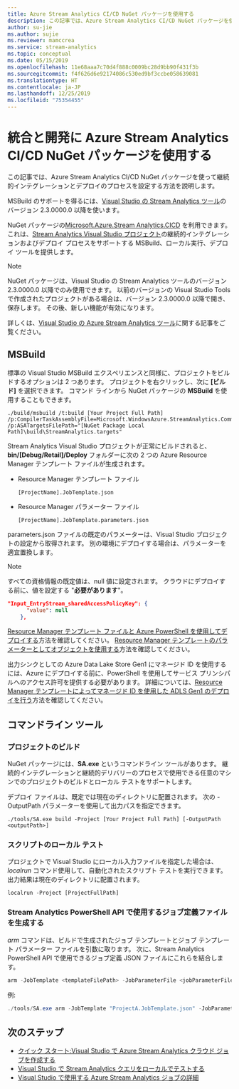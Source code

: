 ```yaml
---
title: Azure Stream Analytics CI/CD NuGet パッケージを使用する
description: この記事では、Azure Stream Analytics CI/CD NuGet パッケージを使って継続的インテグレーションとデプロイのプロセスを設定する方法を説明します。
author: su-jie
ms.author: sujie
ms.reviewer: mamccrea
ms.service: stream-analytics
ms.topic: conceptual
ms.date: 05/15/2019
ms.openlocfilehash: 11e68aaa7c70d4f888c0009bc28d9bb90f431f3b
ms.sourcegitcommit: f4f626d6e92174086c530ed9bf3ccbe058639081
ms.translationtype: HT
ms.contentlocale: ja-JP
ms.lasthandoff: 12/25/2019
ms.locfileid: "75354455"
---
```

# <a name="use-the-azure-stream-analytics-cicd-nuget-package-for-integration-and-development"></a>統合と開発に Azure Stream Analytics CI/CD NuGet パッケージを使用する 
この記事では、Azure Stream Analytics CI/CD NuGet パッケージを使って継続的インテグレーションとデプロイのプロセスを設定する方法を説明します。

MSBuild のサポートを得るには、[Visual Studio の Stream Analytics ツール](https://docs.microsoft.com/azure/stream-analytics/stream-analytics-tools-for-visual-studio)のバージョン 2.3.0000.0 以降を使います。

NuGet パッケージの[Microsoft.Azure.Stream Analytics.CICD](https://www.nuget.org/packages/Microsoft.Azure.StreamAnalytics.CICD/) を利用できます。 これは、[Stream Analytics Visual Studio プロジェクト](stream-analytics-vs-tools.md)の継続的インテグレーションおよびデプロイ プロセスをサポートする MSBuild、ローカル実行、デプロイ ツールを提供します。 
> [!NOTE]
> NuGet パッケージは、Visual Studio の Stream Analytics ツールのバージョン 2.3.0000.0 以降でのみ使用できます。 以前のバージョンの Visual Studio Tools で作成されたプロジェクトがある場合は、バージョン 2.3.0000.0 以降で開き、保存します。 その後、新しい機能が有効になります。 

詳しくは、[Visual Studio の Azure Stream Analytics ツール](https://docs.microsoft.com/azure/stream-analytics/stream-analytics-tools-for-visual-studio)に関する記事をご覧ください。

## <a name="msbuild"></a>MSBuild
標準の Visual Studio MSBuild エクスペリエンスと同様に、プロジェクトをビルドするオプションは 2 つあります。 プロジェクトを右クリックし、次に **[ビルド]** を選択できます。 コマンド ラインから NuGet パッケージの **MSBuild** を使用することもできます。
```
./build/msbuild /t:build [Your Project Full Path] /p:CompilerTaskAssemblyFile=Microsoft.WindowsAzure.StreamAnalytics.Common.CompileService.dll  /p:ASATargetsFilePath="[NuGet Package Local Path]\build\StreamAnalytics.targets"

```

Stream Analytics Visual Studio プロジェクトが正常にビルドされると、**bin/[Debug/Retail]/Deploy** フォルダーに次の 2 つの Azure Resource Manager テンプレート ファイルが生成されます。 

*  Resource Manager テンプレート ファイル

       [ProjectName].JobTemplate.json 

*  Resource Manager パラメーター ファイル

       [ProjectName].JobTemplate.parameters.json   

parameters.json ファイルの既定のパラメーターは、Visual Studio プロジェクトの設定から取得されます。 別の環境にデプロイする場合は、パラメーターを適宜置換します。

> [!NOTE]
> すべての資格情報の既定値は、null 値に設定されます。 クラウドにデプロイする前に、値を設定する "**必要があります**"。

```json
"Input_EntryStream_sharedAccessPolicyKey": {
      "value": null
    },
```
[Resource Manager テンプレート ファイルと Azure PowerShell を使用してデプロイする](https://docs.microsoft.com/azure/azure-resource-manager/resource-group-template-deploy)方法を確認してください。 [Resource Manager テンプレートのパラメーターとしてオブジェクトを使用する](https://docs.microsoft.com/azure/architecture/building-blocks/extending-templates/objects-as-parameters)方法を確認してください。

出力シンクとしての Azure Data Lake Store Gen1 にマネージド ID を使用するには、Azure にデプロイする前に、PowerShell を使用してサービス プリンシパルへのアクセス許可を提供する必要があります。 詳細については、[Resource Manager テンプレートによってマネージド ID を使用した ADLS Gen1 のデプロイを行う](stream-analytics-managed-identities-adls.md#resource-manager-template-deployment)方法を確認してください。


## <a name="command-line-tool"></a>コマンドライン ツール

### <a name="build-the-project"></a>プロジェクトのビルド
NuGet パッケージには、**SA.exe** というコマンドライン ツールがあります。 継続的インテグレーションと継続的デリバリーのプロセスで使用できる任意のマシンでのプロジェクトのビルドとローカル テストをサポートします。 

デプロイ ファイルは、既定では現在のディレクトリに配置されます。 次の -OutputPath パラメーターを使用して出力パスを指定できます。

```
./tools/SA.exe build -Project [Your Project Full Path] [-OutputPath <outputPath>] 
```

### <a name="test-the-script-locally"></a>スクリプトのローカル テスト

プロジェクトで Visual Studio にローカル入力ファイルを指定した場合は、*localrun* コマンド使用して、自動化されたスクリプト テストを実行できます。 出力結果は現在のディレクトリに配置されます。
 
```
localrun -Project [ProjectFullPath]
```

### <a name="generate-a-job-definition-file-to-use-with-the-stream-analytics-powershell-api"></a>Stream Analytics PowerShell API で使用するジョブ定義ファイルを生成する

*arm* コマンドは、ビルドで生成されたジョブ テンプレートとジョブ テンプレート パラメーター ファイルを引数に取ります。 次に、Stream Analytics PowerShell API で使用できるジョブ定義 JSON ファイルにこれらを結合します。

```powershell
arm -JobTemplate <templateFilePath> -JobParameterFile <jobParameterFilePath> [-OutputFile <asaArmFilePath>]
```
例:
```powershell
./tools/SA.exe arm -JobTemplate "ProjectA.JobTemplate.json" -JobParameterFile "ProjectA.JobTemplate.parameters.json" -OutputFile "JobDefinition.json" 
```



## <a name="next-steps"></a>次のステップ

* [クイック スタート:Visual Studio で Azure Stream Analytics クラウド ジョブを作成する](stream-analytics-quick-create-vs.md)
* [Visual Studio で Stream Analytics クエリをローカルでテストする](stream-analytics-vs-tools-local-run.md)
* [Visual Studio で使用する Azure Stream Analytics ジョブの詳細](stream-analytics-vs-tools.md)
